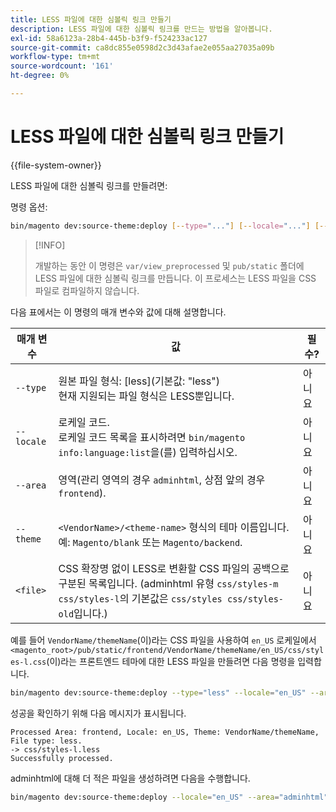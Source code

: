 ```yaml
---
title: LESS 파일에 대한 심볼릭 링크 만들기
description: LESS 파일에 대한 심볼릭 링크를 만드는 방법을 알아봅니다.
exl-id: 58a6123a-28b4-445b-b3f9-f524233ac127
source-git-commit: ca8dc855e0598d2c3d43afae2e055aa27035a09b
workflow-type: tm+mt
source-wordcount: '161'
ht-degree: 0%

---
```


# LESS 파일에 대한 심볼릭 링크 만들기

{{file-system-owner}}

LESS 파일에 대한 심볼릭 링크를 만들려면:

명령 옵션:

```bash
bin/magento dev:source-theme:deploy [--type="..."] [--locale="..."] [--area="..."] [--theme="..."] [file1] ... [fileN]
```

>[!INFO]
>
>개발하는 동안 이 명령은 `var/view_preprocessed` 및 `pub/static` 폴더에 LESS 파일에 대한 심볼릭 링크를 만듭니다. 이 프로세스는 LESS 파일을 CSS 파일로 컴파일하지 않습니다.

다음 표에서는 이 명령의 매개 변수와 값에 대해 설명합니다.

| 매개 변수 | 값 | 필수? |
| --------- | ----- | --------- |
| `--type` | 원본 파일 형식: [less]&#x200B;(기본값: &quot;less&quot;)<br>현재 지원되는 파일 형식은 LESS뿐입니다. | 아니요 |
| `--locale` | 로케일 코드.<br>로케일 코드 목록을 표시하려면 `bin/magento info:language:list`을(를) 입력하십시오. | 아니요 |
| `--area` | 영역(관리 영역의 경우 `adminhtml`, 상점 앞의 경우 `frontend`). | 아니요 |
| `--theme` | `<VendorName>/<theme-name>` 형식의 테마 이름입니다. 예: `Magento/blank` 또는 `Magento/backend`. | 아니요 |
| `<file>` | CSS 확장명 없이 LESS로 변환할 CSS 파일의 공백으로 구분된 목록입니다. (adminhtml 유형 `css/styles-m css/styles-l`의 기본값은 `css/styles css/styles-old`입니다.) | 아니요 |

예를 들어 `VendorName/themeName`(이)라는 CSS 파일을 사용하여 `en_US` 로케일에서 `<magento_root>/pub/static/frontend/VendorName/themeName/en_US/css/styles-l.css`(이)라는 프론트엔드 테마에 대한 LESS 파일을 만들려면 다음 명령을 입력합니다.

```bash
bin/magento dev:source-theme:deploy --type="less" --locale="en_US" --area="frontend" --theme="VendorName/themeName" css/styles-l
```

성공을 확인하기 위해 다음 메시지가 표시됩니다.

```
Processed Area: frontend, Locale: en_US, Theme: VendorName/themeName, File type: less.
-> css/styles-l.less
Successfully processed.
```

adminhtml에 대해 더 적은 파일을 생성하려면 다음을 수행합니다.

```bash
bin/magento dev:source-theme:deploy --locale="en_US" --area="adminhtml" --theme="Magento/backend" css/styles css/styles-old
```
